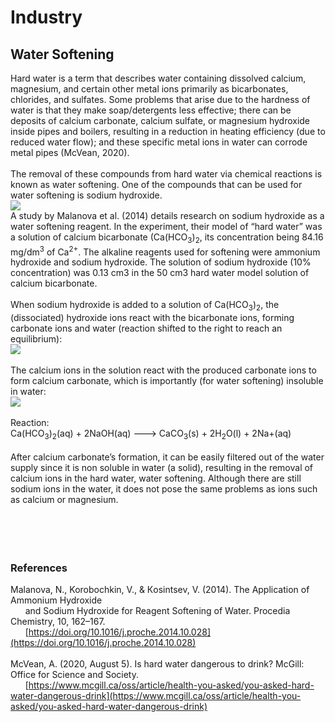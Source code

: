 # Industry
## Water Softening
Hard water is a term that describes water containing dissolved calcium, magnesium, and certain other metal ions primarily as bicarbonates, chlorides, and sulfates. Some problems that arise due to the hardness of water is that they make soap/detergents less effective; there can be deposits of calcium carbonate, calcium sulfate, or magnesium hydroxide inside pipes and boilers, resulting in a reduction in heating efficiency (due to reduced water flow); and these specific metal ions in water can corrode metal pipes (McVean, 2020).<br>
<br>
The removal of these compounds from hard water via chemical reactions is known as water softening. One of the compounds that can be used for water softening is sodium hydroxide.<br>
<img src = "https://samir8000.github.io/NaOH/images/watersoftening.jpg"><br>
A study by Malanova et al. (2014) details research on sodium hydroxide as a water softening reagent. In the experiment, their model of “hard water” was a solution of calcium bicarbonate (Ca(HCO<sub>3</sub>)<sub>2</sub>, its concentration being 84.16 mg/dm<sup>3</sup> of Ca<sup>2+</sup>. The alkaline reagents used for softening were ammonium hydroxide and sodium hydroxide. The solution of sodium hydroxide (10% concentration) was 0.13 cm3 in the 50 cm3 hard water model solution of calcium bicarbonate.<br>
<br>
When sodium hydroxide is added to a solution of Ca(HCO<sub>3</sub>)<sub>2</sub>, the (dissociated) hydroxide ions react with the bicarbonate ions, forming carbonate ions and water (reaction shifted to the right to reach an equilibrium):<br> 
<img src = "https://samir8000.github.io/NaOH/images/watersoftening1.png"><br>
<br>
The calcium ions in the solution react with the produced carbonate ions to form calcium carbonate, which is importantly (for water softening) insoluble in water:<br>
<img src = "https://samir8000.github.io/NaOH/images/watersoftening2.png"><br>
<br>
Reaction:<br>
Ca(HCO<sub>3</sub>)<sub>2</sub>(aq) + 2NaOH(aq) ---> CaCO<sub>3</sub>(s) + 2H<sub>2</sub>O(l) + 2Na+(aq)<br>
<br>
After calcium carbonate’s formation, it can be easily filtered out of the water supply since it is non soluble in water (a solid), resulting in the removal of calcium ions in the hard water, water softening. Although there are still sodium ions in the water, it does not pose the same problems as ions such as calcium or magnesium.<br>
<br>
<br>
<br>
<br>
### References
Malanova, N., Korobochkin, V., &amp; Кosintsev, V. (2014). The Application of Ammonium Hydroxide<br>
&nbsp;&nbsp;&nbsp;&nbsp;&nbsp;&nbsp;and Sodium Hydroxide for Reagent Softening of Water. Procedia Chemistry, 10, 162–167.<br>
&nbsp;&nbsp;&nbsp;&nbsp;&nbsp;&nbsp;[https://doi.org/10.1016/j.proche.2014.10.028](https://doi.org/10.1016/j.proche.2014.10.028)<br>
<br>
McVean, A. (2020, August 5). Is hard water dangerous to drink? McGill: Office for Science and Society.<br>
&nbsp;&nbsp;&nbsp;&nbsp;&nbsp;&nbsp;[https://www.mcgill.ca/oss/article/health-you-asked/you-asked-hard-water-dangerous-drink](https://www.mcgill.ca/oss/article/health-you-asked/you-asked-hard-water-dangerous-drink) 



